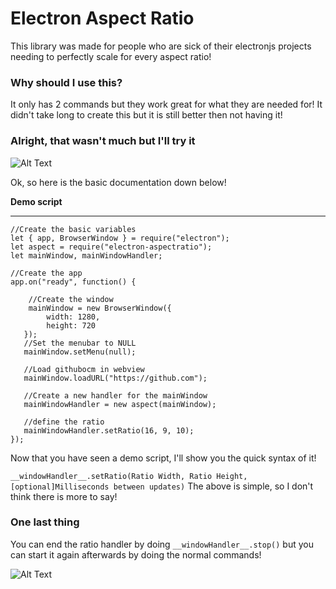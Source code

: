 # Electron Aspect Ratio
This library was made for people who are sick of their electronjs projects needing to perfectly scale for every aspect ratio!
### Why should I use this?
It only has 2 commands but they work great for what they are needed for!
It didn't take long to create this but it is still better then not having it!
### Alright, that wasn't much but I'll try it

![Alt Text](https://media.giphy.com/media/CjmvTCZf2U3p09Cn0h/giphy.gif)

Ok, so here is the basic documentation down below!

**Demo script**
****
```
//Create the basic variables
let { app, BrowserWindow } = require("electron");
let aspect = require("electron-aspectratio");
let mainWindow, mainWindowHandler;

//Create the app
app.on("ready", function() {

    //Create the window
    mainWindow = new BrowserWindow({
        width: 1280,
        height: 720
   }); 
   //Set the menubar to NULL
   mainWindow.setMenu(null);
   
   //Load githubocm in webview
   mainWindow.loadURL("https://github.com");
   
   //Create a new handler for the mainWindow
   mainWindowHandler = new aspect(mainWindow);
   
   //define the ratio
   mainWindowHandler.setRatio(16, 9, 10);
});
```
Now that you have seen a demo script, I'll show you the quick syntax of it!

```__windowHandler__.setRatio(Ratio Width, Ratio Height, [optional]Milliseconds between updates)```
The above is simple, so I don't think there is more to say!

### One last thing
You can end the ratio handler by doing
```__windowHandler__.stop()```
but you can start it again afterwards by doing the normal commands!

![Alt Text](https://media.giphy.com/media/2t9sddFwLHT5fhuT7g/giphy.gif)